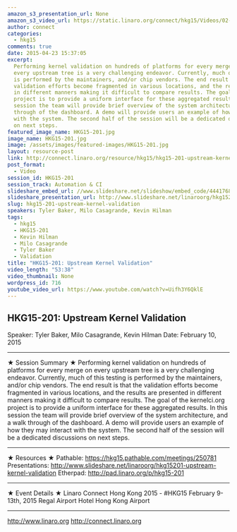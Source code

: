 ```yaml
---
amazon_s3_presentation_url: None
amazon_s3_video_url: https://static.linaro.org/connect/hkg15/Videos/02-10-Tuesday/HKG15-201%20Upstream%20Kernel%20Validation.mp4
author: connect
categories:
  - hkg15
comments: true
date: 2015-04-23 15:37:05
excerpt:
  Performing kernel validation on hundreds of platforms for every merge on
  every upstream tree is a very challenging endeavor. Currently, much of this testing
  is performed by the maintainers, and/or chip vendors. The end result is that the
  validation efforts become fragmented in various locations, and the results are presented
  in different manners making it difficult to compare results. The goal of the kernelci.org
  project is to provide a uniform interface for these aggregated results. In this
  session the team will provide brief overview of the system architecture, and a walk
  through of the dashboard. A demo will provide users an example of how they may interact
  with the system. The second half of the session will be a dedicated discussions
  on next steps.
featured_image_name: HKG15-201.jpg
image_name: HKG15-201.jpg
image: /assets/images/featured-images/HKG15-201.jpg
layout: resource-post
link: http://connect.linaro.org/resource/hkg15/hkg15-201-upstream-kernel-validation/
post_format:
  - Video
session_id: HKG15-201
session_track: Automation & CI
slideshare_embed_url: //www.slideshare.net/slideshow/embed_code/44417686
slideshare_presentation_url: http://www.slideshare.net/linaroorg/hkg15201-upstream-kernel-validation
slug: hkg15-201-upstream-kernel-validation
speakers: Tyler Baker, Milo Casagrande, Kevin Hilman
tags:
  - hkg15
  - HKG15-201
  - Kevin Hilman
  - Milo Casagrande
  - Tyler Baker
  - Validation
title: "HKG15-201: Upstream Kernel Validation"
video_length: "53:38"
video_thumbnail: None
wordpress_id: 716
youtube_video_url: https://www.youtube.com/watch?v=Uifh3Y6QklE
---
```


## HKG15-201: Upstream Kernel Validation

Speaker: Tyler Baker, Milo Casagrande, Kevin Hilman
Date: February 10, 2015

---

★ Session Summary ★
Performing kernel validation on hundreds of platforms for every merge on every upstream tree is a very challenging endeavor. Currently, much of this testing is performed by the maintainers, and/or chip vendors. The end result is that the validation efforts become fragmented in various locations, and the results are presented in different manners making it difficult to compare results. The goal of the kernelci.org project is to provide a uniform interface for these aggregated results. In this session the team will provide brief overview of the system architecture, and a walk through of the dashboard. A demo will provide users an example of how they may interact with the system. The second half of the session will be a dedicated discussions on next steps.

---

★ Resources ★
Pathable: https://hkg15.pathable.com/meetings/250781
Presentations: http://www.slideshare.net/linaroorg/hkg15201-upstream-kernel-validation
Etherpad: http://pad.linaro.org/p/hkg15-201

---

★ Event Details ★
Linaro Connect Hong Kong 2015 - #HKG15
February 9-13th, 2015
Regal Airport Hotel Hong Kong Airport

---

http://www.linaro.org
http://connect.linaro.org
